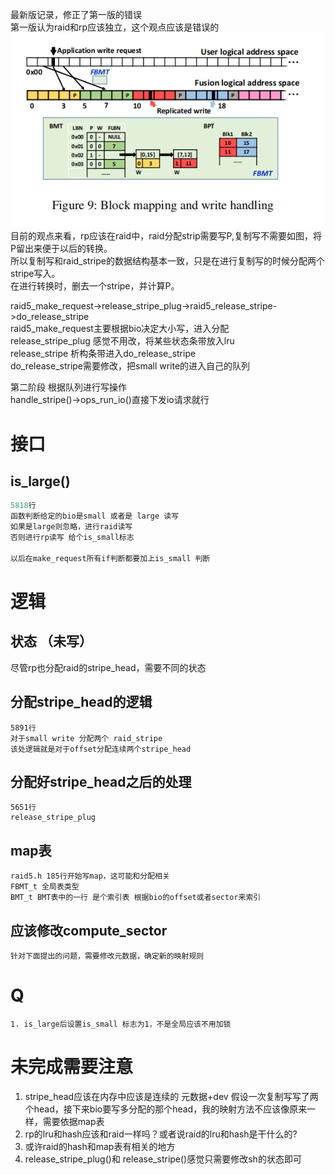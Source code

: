 最新版记录，修正了第一版的错误<br>
第一版认为raid和rp应该独立，这个观点应该是错误的
<br>
<img src="pic/simple_ex.png">
<br>
目前的观点来看，rp应该在raid中，raid分配strip需要写P,复制写不需要如图，将P留出来便于以后的转换。
<br>所以复制写和raid_stripe的数据结构基本一致，只是在进行复制写的时候分配两个stripe写入。
<br>在进行转换时，删去一个stripe，并计算P。


raid5_make_request->release_stripe_plug->raid5_release_stripe->do_release_stripe
<br> raid5_make_request主要根据bio决定大小写，进入分配
<br> release_stripe_plug 感觉不用改，将某些状态条带放入lru
<br> release_stripe 析构条带进入do_release_stripe
<br> do_release_stripe需要修改，把small write的进入自己的队列<br>

第二阶段  根据队列进行写操作
<br>handle_stripe()->ops_run_io()直接下发io请求就行

# 接口
## is_large()
```c
5818行
函数判断给定的bio是small 或者是 large 读写
如果是large则忽略，进行raid读写
否则进行rp读写 给个is_small标志

以后在make_request所有if判断都要加上is_small 判断
```

## 


# 逻辑

## 状态 （未写）
尽管rp也分配raid的stripe_head，需要不同的状态

## 分配stripe_head的逻辑
```
5891行 
对于small write 分配两个 raid_stripe
该处逻辑就是对于offset分配连续两个stripe_head
```
## 分配好stripe_head之后的处理
```
5651行
release_stripe_plug
```
## map表    
```
raid5.h 185行开始写map，这可能和分配相关
FBMT_t 全局表类型
BMT_t BMT表中的一行 是个索引表 根据bio的offset或者sector来索引
```

## 应该修改compute_sector
```
针对下面提出的问题，需要修改元数据，确定新的映射规则
```

# Q
```
1. is_large后设置is_small 标志为1，不是全局应该不用加锁
```


# 未完成需要注意

1. stripe_head应该在内存中应该是连续的 元数据+dev 假设一次复制写写了两个head，接下来bio要写多分配的那个head，我的映射方法不应该像原来一样，需要依据map表
2. rp的lru和hash应该和raid一样吗？或者说raid的lru和hash是干什么的?
3. 或许raid的hash和map表有相关的地方
4. release_stripe_plug()和 release_stripe()感觉只需要修改sh的状态即可